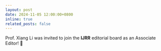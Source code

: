 ```yaml
---
layout: post
date: 2024-11-05 12:00:00+0800
inline: true
related_posts: false
---
```


Prof. Xiang Li was invited to join the **IJRR** editorial board as an Associate Editor! 🎉
